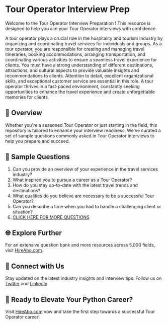 # Tour Operator Interview Prep

Welcome to the Tour Operator Interview Preparation ! This resource is designed to help you ace your Tour Operator interviews with confidence.

A tour operator plays a crucial role in the hospitality and tourism industry by organizing and coordinating travel services for individuals and groups. As a tour operator, you are responsible for creating and managing travel itineraries, booking accommodations, arranging transportation, and coordinating various activities to ensure a seamless travel experience for clients. You must have a strong understanding of different destinations, attractions, and cultural aspects to provide valuable insights and recommendations to clients. Attention to detail, excellent organizational skills, and exceptional customer service are essential in this role. A tour operator thrives in a fast-paced environment, constantly seeking opportunities to enhance the travel experience and create unforgettable memories for clients.

## 🚀 Overview

Whether you're a seasoned Tour Operator or just starting in the field, this repository is tailored to enhance your interview readiness. We've curated a set of sample questions commonly asked in Tour Operator interviews to help you prepare and succeed.

## 📝 Sample Questions

1. Can you provide an overview of your experience in the travel services industry?
2. What inspired you to pursue a career as a Tour Operator?
3. How do you stay up-to-date with the latest travel trends and destinations?
4. What qualities do you believe are necessary to be a successful Tour Operator?
5. Can you describe a time when you had to handle a challenging client or situation?
6. [CLICK HERE FOR MORE QUESTIONS](https://hireabo.com/job/11_4_6/Tour%20Operator)

## 🌐 Explore Further

For an extensive question bank and more resources across 5,000 fields, visit [HireAbo.com](https://www.hireabo.com).

## 📱 Connect with Us

Stay updated on the latest industry insights and interview tips. Follow us on [Twitter](https://twitter.com/hireabo) and [LinkedIn](https://www.linkedin.com/in/hire-abo-3609972a8/).

## 🚀 Ready to Elevate Your Python Career?

Visit [HireAbo.com](https://www.hireabo.com) now and take the first step towards a successful Tour Operator career!